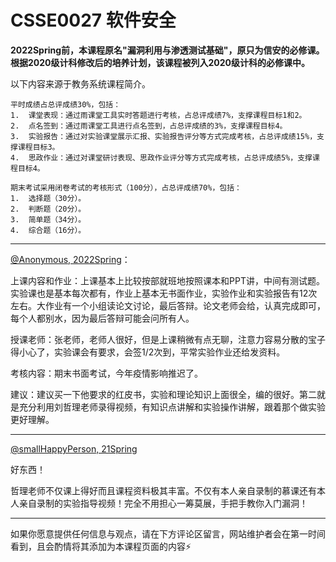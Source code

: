 
# CSSE0027 软件安全

**2022Spring前，本课程原名"漏洞利用与渗透测试基础"，原只为信安的必修课。根据2020级计科修改后的培养计划，该课程被列入2020级计科的必修课中。**

以下内容来源于教务系统课程简介。

```
平时成绩占总评成绩30%，包括：
1.	课堂表现：通过雨课堂工具实时答题进行考核，占总评成绩7%，支撑课程目标1和2。
2.	点名签到：通过雨课堂工具进行点名签到，占总评成绩的3%，支撑课程目标4。
3.	实验报告：通过对实验课堂展示汇报、实验报告评分等方式完成考核，占总评成绩15%，支撑课程目标3。
4.	思政作业：通过对课堂研讨表现、思政作业评分等方式完成考核，占总评成绩5%，支撑课程目标4。

期末考试采用闭卷考试的考核形式（100分），占总评成绩70%，包括：
1.	选择题（30分）。
2.	判断题（20分）。
3.	简单题（34分）。
4.	综合题（16分）。
```

---

[@Anonymous, 2022Spring]()：

上课内容和作业：上课基本上比较按部就班地按照课本和PPT讲，中间有测试题。实验课也是基本每次都有，作业上基本无书面作业，实验作业和实验报告有12次左右。大作业有一个小组读论文讨论，最后答辩。论文老师会给，认真完成即可，每个人都别水，因为最后答辩可能会问所有人。

授课老师：张老师，老师人很好，但是上课稍微有点无聊，注意力容易分散的宝子得小心了，实验课会有要求，会签1/2次到，平常实验作业还给发资料。

考核内容：期末书面考试，今年疫情影响推迟了。

建议：建议买一下他要求的红皮书，实验和理论知识上面很全，编的很好。第二就是充分利用刘哲理老师录得视频，有知识点讲解和实验操作讲解，跟着那个做实验更好理解。


---

[@smallHappyPerson, 21Spring](https://github.com/smallHappyPerson)

好东西！

哲理老师不仅课上得好而且课程资料极其丰富。不仅有本人亲自录制的慕课还有本人亲自录制的实验指导视频！完全不用担心一筹莫展，手把手教你入门漏洞！

---

如果你愿意提供任何信息与观点，请在下方评论区留言，网站维护者会在第一时间看到，且会酌情将其添加为本课程页面的内容⚡️

